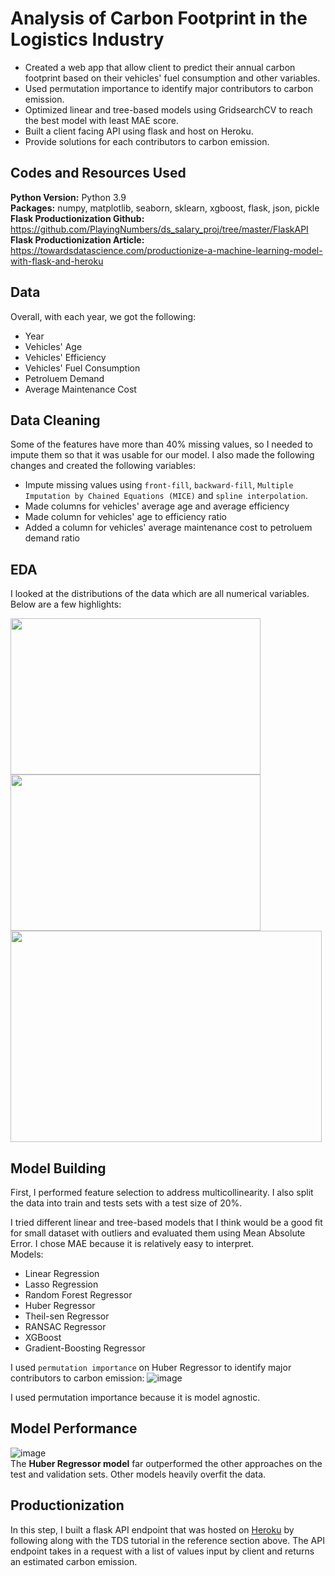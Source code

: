 # Analysis of Carbon Footprint in the Logistics Industry
- Created a web app that allow client to predict their annual carbon footprint based on their vehicles' fuel consumption and other variables.
- Used permutation importance to identify major contributors to carbon emission.
- Optimized linear and tree-based models using GridsearchCV to reach the best model with least MAE score.
- Built a client facing API using flask and host on Heroku.
- Provide solutions for each contributors to carbon emission.

## Codes and Resources Used
**Python Version:** Python 3.9<br>
**Packages:** numpy, matplotlib, seaborn, sklearn, xgboost, flask, json, pickle<br>
**Flask Productionization Github:** https://github.com/PlayingNumbers/ds_salary_proj/tree/master/FlaskAPI<br>
**Flask Productionization Article:** https://towardsdatascience.com/productionize-a-machine-learning-model-with-flask-and-heroku

## Data
Overall, with each year, we got the following:

- Year
- Vehicles' Age
- Vehicles' Efficiency
- Vehicles' Fuel Consumption
- Petroluem Demand
- Average Maintenance Cost

## Data Cleaning 
Some of the features have more than 40% missing values, so I needed to impute them so that it was usable for our model. I also made the following changes and created the following variables:
- Impute missing values using `front-fill`, `backward-fill`, `Multiple Imputation by Chained Equations (MICE)` and `spline interpolation`.
- Made columns for vehicles' average age and average efficiency
- Made column for vehicles' age to efficiency ratio
- Added a column for vehicles' average maintenance cost to petroluem demand ratio
## EDA
I looked at the distributions of the data which are all numerical variables. Below are a few highlights:
<p float="left">
  <img src="https://user-images.githubusercontent.com/71859510/198867808-702dc964-35ee-4433-9f4c-1f4cd5e418b5.png" width="400" height="250">
  <img src="https://user-images.githubusercontent.com/71859510/198867974-b437fdc2-4599-4ec8-abd1-3b14a3d9d6c3.png" width="400" height="250">
  <img src="https://user-images.githubusercontent.com/71859510/198867877-a42e0204-4077-4e47-aa1d-0e2d539b90c0.png" width="498" height="338">
</p>

## Model Building
First, I performed feature selection to address multicollinearity. I also split the data into train and tests sets with a test size of 20%.

I tried different linear and tree-based models that I think would be a good fit for small dataset with outliers and evaluated them using Mean Absolute Error. I chose MAE because it is relatively easy to interpret.<br>
Models:
- Linear Regression
- Lasso Regression
- Random Forest Regressor
- Huber Regressor
- Theil-sen Regressor
- RANSAC Regressor
- XGBoost
- Gradient-Boosting Regressor<br>

I used `permutation importance` on Huber Regressor to identify major contributors to carbon emission:
![image](https://user-images.githubusercontent.com/71859510/198869546-456a0173-00bd-45d8-bd29-855b4ac51894.png)

I used permutation importance because it is model agnostic.
## Model Performance
![image](https://user-images.githubusercontent.com/71859510/198868514-15084160-80be-48c7-ae62-3546a0ac8067.png)<br>
The **Huber Regressor model** far outperformed the other approaches on the test and validation sets. Other models heavily overfit the data.
## Productionization
In this step, I built a flask API endpoint that was hosted on [Heroku](https://carbon-footprint-prediction.herokuapp.com/) by following along with the TDS tutorial in the reference section above. The API endpoint takes in a request with a list of values input by client and returns an estimated carbon emission.





